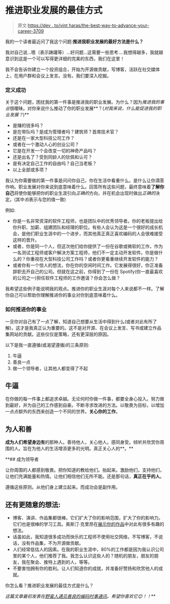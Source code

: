 # 推进职业发展的最佳方式

> 原文:[https://dev . to/vint haras/the-best-way-to-advance-your-career-3709](https://dev.to/vintharas/the-best-way-to-advance-your-career-3709)

我的一个读者最近问了我这个问题:**推进我职业发展的最好方法是什么？**

我对自己说...嗯（表示踌躇等）...好问题...这需要一些思考....我想得越多，我就越意识到这是一个可以写得更详细的完美的东西，我们在这里！

我不会告诉你建立一个投资组合，开始为开源做贡献，写博客，活跃在社交媒体上，在用户群和会议上发言。没有。我们要深入挖掘。

### [](#defining-success)定义成功

关于这个问题，困扰我的第一件事是推进我的职业发展。为什么？因为*推进我的事业*很暧昧。对你来说什么推动了你的职业发展**？(*对我来说，什么能促进我的职业发展？*)**

*   是赚的钱多吗？
*   是在带队吗？是成为管理者吗？建筑师？首席技术官？
*   还是在一家大型科技公司工作？
*   或者在一个激动人心的创业公司？
*   它是在开发一个会改变一切的神奇产品吗？
*   还是出名了？受到同龄人的钦佩和认可？
*   是有决定自己工作的自由吗？自己当老板？
*   以上全部或多项？

我认为你需要做的第一件事是问问你自己，你在生活中看重什么。是什么让你滴答作响。职业发展对你来说到底意味着什么。回答所有这些问题，最终意味着**了解你自己**将使你能够把你的职业生涯引向*正确的*方向，并在机会出现时做出*正确的*决定。(其中*右*表示与您的值一致)

例如:

*   你是一名非常资深的软件工程师，也是团队中的优秀领导者。你的老板提出给你升职、加薪、组建团队和经理的职位。有些人会认为这是一个很好的成长机会，是他们职业生涯中的一个进步，而其他真正真正喜欢编码的人会很难接受这样的晋升。
*   或者，你是同一个人，但这次他们给你提供了一份在谷歌或微软的工作，作为一名测试工程师或客户解决方案工程师，他们不一定主动开发软件。你是做什么的？你重视在大型科技公司工作吗？或者你更看重继续开发软件的能力？
*   或者你有一个惊人的想法，你在你的空闲时间工作。它发展得很好，你正准备辞职去开自己的公司。但就在这之前，你得到了一份在 Spotify(你一直最喜欢的公司之一)担任软件工程师的工作邀请？你会怎么做？

我希望这些例子能说明我的观点。推进你的职业生涯对每个人来说都不一样。了解你自己可以帮助你理解推进你的事业对你到底意味着什么。

### 如何推进你的事业

一旦你对自己有了一点了解，知道自己想要从生活中得到什么(或者对此有所了解)，这才是我真正认为重要的。这不是对开源、在会议上发言、写书或建立作品集网站的贡献。这些仅仅是策略，还有更深层的原因。

以下是我一直遵循(或渴望遵循)的三条原则:

1.  牛逼
2.  善良一点
3.  做一个领导者，让其他人都变得了不起

## [](#be-awesome)牛逼

在你做的每一件事上都追求卓越。无论何时你做一件事，都要全身心投入。努力做到最好，并为自己的工作感到自豪。不断寻求改进的方法。以敬畏为目标，以增加一点点额外的东西来创造一个不同的世界。**关心你的工作**。

## [](#be-kind)为人和善

**成为人们希望身边有**的那种人。善待他人，关心他人。感同身受。倾听并欣赏你周围的人。旨在为他人的生活增添更多的光明。真正关心人的**。**

 **## [](#be-a-leader)成为领导者

让你周围的人都感到敬畏。把你知道的教给他们。抬起来。激励他们，支持他们，让他们充满能量和热情。让他们相信他们无所不能。还是那句话，**真正在乎的人**。

遵循这些原则。从他们身上建立起来。而成功会是副作用。

## [](#and-more-random-thoughts)还有更随意的想法:

*   博客、演讲、作品集都很棒。它们扩大了你的影响范围，扩大了你的影响力。它们也是很棒的学习工具。奥斯汀·克里昂在[展示你的作品](https://austinkleon.com/show-your-work/)中对此有很多有趣的想法。
*   话虽如此，我知道很多成功而快乐的工程师不使用社交网络，不写博客，不说话，没有作品集，不为开源做贡献。
*   人们经常低估人的因素。在我的职业生涯中，80%的工作都是因为我认识公司里的某个人，他们推荐了我。我怎么认识这些人的？随机的朋友，朋友的朋友，我在聚会、推特上遇到的人，等等。
*   不要害怕拥有你的胜利。让人们知道你的成就，并准备好赞扬和欣赏他人的成就。

你怎么看？推进职业发展的最佳方式是什么？

*这篇文章最初发表在[野蛮人遇见善良的编码时事通讯](https://www.barbarianmeetscoding.com/newsletter/)。希望你喜欢它😊！！***